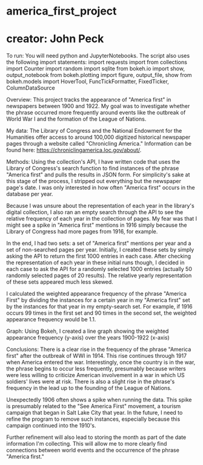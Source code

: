 # america_first_project

# creator: John Peck

To run: You will need python and JupyterNotebooks. The script also uses the following import statements:
  import requests
  import from collections import Counter
  import random
  import sqlite
  from bokeh.io import show, output_notebook
  from bokeh.plotting import figure, output_file, show
  from bokeh.models import HoverTool, FuncTickFormatter, FixedTicker, ColumnDataSource

Overview: This project tracks the appearance of "America first" in newspapers between 1900 and 1922. My goal was to investigate whether the phrase occurred more frequently around events like the outbreak of World War I and the formation of the League of Nations. 

My data: The Library of Congress and the National Endowment for the Humanities offer access to around 100,000 digitized historical newspaper pages through a website called "Chronicling America." Information can be found here: https://chroniclingamerica.loc.gov/about/.

Methods: Using the collection's API, I have written code that uses the Library of Congress's search function to find instances of the phrase "America first" and pulls the results in JSON form. For simplicity's sake at this stage of the process, I stripped out everything but the newspaper page's date. I was only interested in how often "America first" occurs in the database per year.

Because I was unsure about the representation of each year in the library's digital collection, I also ran an empty search through the API to see the relative frequency of each year in the collection of pages. My fear was that I might see a spike in "America first" mentions in 1916 simply because the Library of Congress had more pages from 1916, for example.

In the end, I had two sets: a set of "America first" mentions per year and a set of non-searched pages per year. Initially, I created these sets by simply asking the API to return the first 1000 entries in each case. After checking the representation of each year in these initial runs though, I decided in each case to ask the API for a randomly selected 1000 entries (actually 50 randomly selected pages of 20 results). The relative yearly representation of these sets appeared much less skewed.

I calculated the weighted appearance frequency of the phrase "America First" by dividing the instances for a certain year in my "America first" set by the instances for that year in my empty-search set.  For example, if 1916 occurs 99 times in the first set and 90 times in the second set, the weighted appearance frequency would be 1.1.

Graph: Using Bokeh, I created a line graph showing the weighted appearance frequency (y-axis) over the years 1900-1922 (x-axis)

Conclusions: There is a clear rise in the frequency of the phrase "America first" after the outbreak of WWI in 1914. This rise continues through 1917 when America entered the war. Interestingly, once the country is in the war, the phrase begins to occur less frequently, presumably because writers were less willing to criticize American involvement in a war in which US soldiers' lives were at risk. There is also a slight rise in the phrase's frequency in the lead up to the founding of the League of Nations.

Unexpectedly 1906 often shows a spike when running the data. This spike is presumably related to the "See America First" movement, a tourism campaign that began in Salt Lake City that year. In the future, I need to refine the program to remove such instances, especially because this campaign continued into the 1910's.

Further refinement will also lead to storing the month as part of the date information I'm collecting. This will allow me to more clearly find connections between world events and the occurrence of the phrase "America first."
